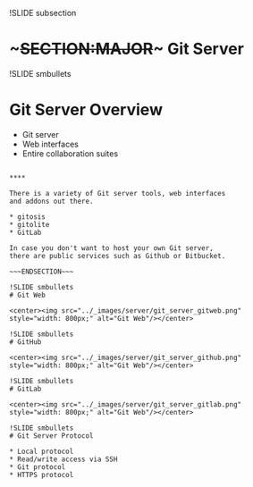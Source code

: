 !SLIDE subsection
# ~~~SECTION:MAJOR~~~ Git Server

!SLIDE smbullets
# Git Server Overview

* Git server
* Web interfaces
* Entire collaboration suites


~~~SECTION:handouts~~~

****

There is a variety of Git server tools, web interfaces
and addons out there.

* gitosis
* gitolite
* GitLab

In case you don't want to host your own Git server,
there are public services such as Github or Bitbucket.

~~~ENDSECTION~~~

!SLIDE smbullets
# Git Web

<center><img src="../_images/server/git_server_gitweb.png" style="width: 800px;" alt="Git Web"/></center>

!SLIDE smbullets
# GitHub

<center><img src="../_images/server/git_server_github.png" style="width: 800px;" alt="Git Web"/></center>

!SLIDE smbullets
# GitLab

<center><img src="../_images/server/git_server_gitlab.png" style="width: 800px;" alt="Git Web"/></center>

!SLIDE smbullets
# Git Server Protocol

* Local protocol
* Read/write access via SSH
* Git protocol
* HTTPS protocol

